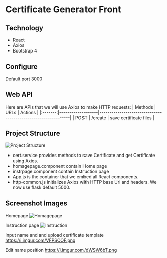 # Certificate Generator Front

## Technology
   - React
   - Axios
   - Bootstrap 4

## Configure
Default port 3000

## Web API
Here are APIs that we will use Axios to make HTTP requests:
| Methods | URLs              | Actions                                                       |
|:-------:|-------------------|---------------------------------------------------------------|
| POST    | /create  | save certificate files                                           |

## Project Structure
![Project Structure](https://i.imgur.com/mWCed4n.png)
- cert.service provides methods to save Certificate and get Certificate using Axios.
- homagepage.component contain Home page
- instrpage.component contain Instruction page
- App.js is the container that we embed all React components.
- http-common.js initializes Axios with HTTP base Url and headers. We now use flask default 5000.

## Screenshot Images
Homepage
![Homagepage](https://i.imgur.com/4Bvqiob.png)

Instruction page
![Instruction](https://i.imgur.com/iTXdMLd.png)

Input name and and upload certificate template
https://i.imgur.com/VFPSCOF.png

Edit name position
https://i.imgur.com/dWSW6bT.png
